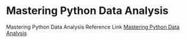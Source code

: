 # Mastering Python Data Analysis
 Mastering Python Data Analysis
Reference Link [Mastering Python Data Analysis ](https://www.packtpub.com/in/big-data-and-business-intelligence/mastering-python-data-analysis)
